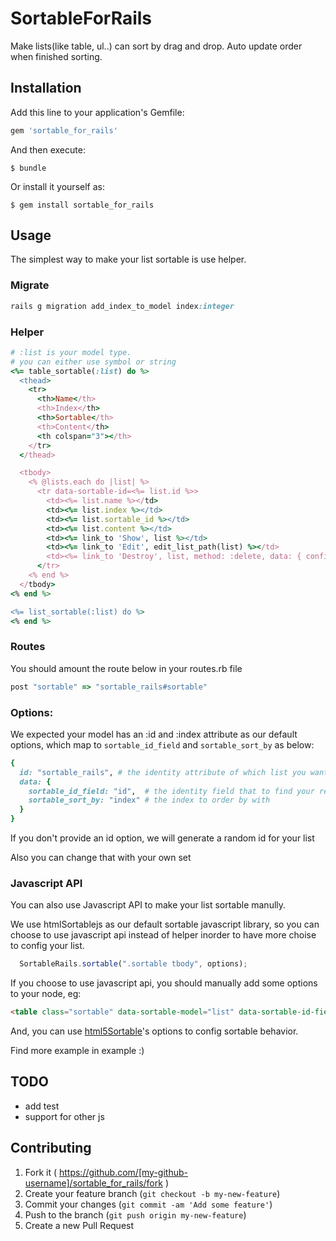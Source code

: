 # SortableForRails 

Make lists(like table, ul..) can sort by drag and drop.
Auto update order when finished sorting.

## Installation

Add this line to your application's Gemfile:

```ruby
gem 'sortable_for_rails'
```

And then execute:

    $ bundle

Or install it yourself as:

    $ gem install sortable_for_rails

## Usage

The simplest way to make your list sortable is use helper.

### Migrate

```ruby
rails g migration add_index_to_model index:integer
```

### Helper

```ruby
# :list is your model type.
# you can either use symbol or string 
<%= table_sortable(:list) do %>
  <thead>
    <tr>
      <th>Name</th>
      <th>Index</th>
      <th>Sortable</th>
      <th>Content</th>
      <th colspan="3"></th>
    </tr>
  </thead>

  <tbody>
    <% @lists.each do |list| %>
      <tr data-sortable-id=<%= list.id %>>
        <td><%= list.name %></td>
        <td><%= list.index %></td>
        <td><%= list.sortable_id %></td>
        <td><%= list.content %></td>
        <td><%= link_to 'Show', list %></td>
        <td><%= link_to 'Edit', edit_list_path(list) %></td>
        <td><%= link_to 'Destroy', list, method: :delete, data: { confirm: 'Are you sure?' } %></td>
      </tr>
    <% end %>
  </tbody>
<% end %>

<%= list_sortable(:list) do %> 
<% end %>
``` 

### Routes

You should amount the route below in your routes.rb file

```ruby
post "sortable" => "sortable_rails#sortable"
```

### Options:

We expected your model has an :id and :index attribute as our default options, which map to `sortable_id_field` and `sortable_sort_by` as below:

```ruby
{
  id: "sortable_rails", # the identity attribute of which list you want to sort
  data: {
    sortable_id_field: "id",  # the identity field that to find your record
    sortable_sort_by: "index" # the index to order by with
  }
}
```

If you don't provide an id option, we will generate a random id for your list

Also you can change that with your own set 

### Javascript API

You can also use Javascript API to make your list sortable manully.

We use htmlSortablejs as our default sortable javascript library, so you can choose to use javascript api instead of helper inorder to have more choise to config your list.

```javascript
  SortableRails.sortable(".sortable tbody", options);
```

If you choose to use javascript api, you should manually add some options to your node, eg:

```html
<table class="sortable" data-sortable-model="list" data-sortable-id-field="id" data-sortable-sort-by="index"> 
```

And, you can use [html5Sortable](https://github.com/voidberg/html5sortable)'s options to config sortable behavior.

Find more example in example :) 

## TODO

* add test
* support for other js

## Contributing

1. Fork it ( https://github.com/[my-github-username]/sortable_for_rails/fork )
2. Create your feature branch (`git checkout -b my-new-feature`)
3. Commit your changes (`git commit -am 'Add some feature'`)
4. Push to the branch (`git push origin my-new-feature`)
5. Create a new Pull Request

